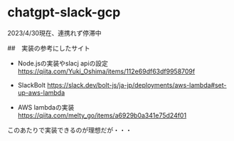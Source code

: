 # chatgpt-slack-gcp
2023/4/30現在、連携れず停滞中

##　実装の参考にしたサイト
- Node.jsの実装やslacj apiの設定
https://qiita.com/Yuki_Oshima/items/112e69df63df9958709f

- SlackBolt
https://slack.dev/bolt-js/ja-jp/deployments/aws-lambda#set-up-aws-lambda

- AWS lambdaの実装
https://qiita.com/melty_go/items/a6929b0a341e75d24f01

このあたりで実装できるのが理想だが・・・


